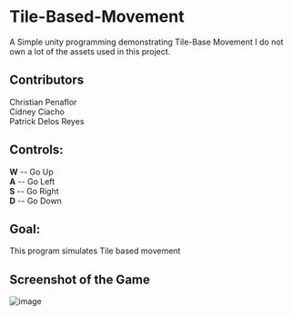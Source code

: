 # Tile-Based-Movement
A Simple unity programming demonstrating Tile-Base Movement
I do not own a lot of the assets used in this project. 

## Contributors
Christian Penaflor <br />
Cidney Ciacho <br />
Patrick Delos Reyes
 
## Controls:
**W** -- Go Up <br />
**A** -- Go Left <br />
**S** -- Go Right <br />
**D** -- Go Down <br />

## Goal:
This program simulates Tile based movement <br />



## Screenshot of the Game
![image](https://user-images.githubusercontent.com/42732095/180643419-3eecd35a-ec15-4813-a852-91f912c2d614.png)
